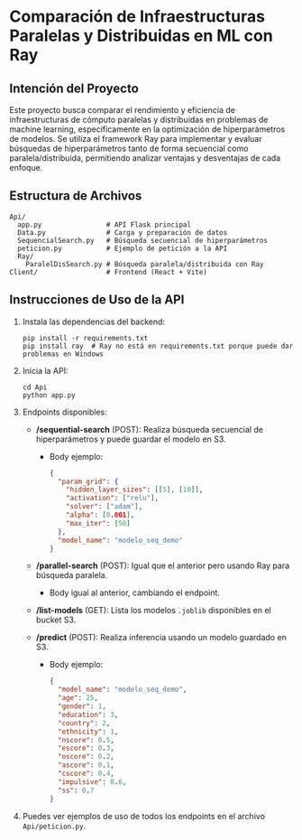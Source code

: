
# Comparación de Infraestructuras Paralelas y Distribuidas en ML con Ray

## Intención del Proyecto
Este proyecto busca comparar el rendimiento y eficiencia de infraestructuras de cómputo paralelas y distribuidas en problemas de machine learning, específicamente en la optimización de hiperparámetros de modelos. Se utiliza el framework Ray para implementar y evaluar búsquedas de hiperparámetros tanto de forma secuencial como paralela/distribuida, permitiendo analizar ventajas y desventajas de cada enfoque.

## Estructura de Archivos


```
Api/
  app.py                # API Flask principal
  Data.py               # Carga y preparación de datos
  SequencialSearch.py   # Búsqueda secuencial de hiperparámetros
  peticion.py           # Ejemplo de petición a la API
  Ray/
    ParalelDisSearch.py # Búsqueda paralela/distribuida con Ray
Client/                 # Frontend (React + Vite)
```

## Instrucciones de Uso de la API

1. Instala las dependencias del backend:
   ```
   pip install -r requirements.txt
   pip install ray  # Ray no está en requirements.txt porque puede dar problemas en Windows
   ```

2. Inicia la API:
   ```
   cd Api
   python app.py
   ```

3. Endpoints disponibles:

   - **/sequential-search** (POST): Realiza búsqueda secuencial de hiperparámetros y puede guardar el modelo en S3.
     - Body ejemplo:
       ```json
       {
         "param_grid": {
           "hidden_layer_sizes": [[5], [10]],
           "activation": ["relu"],
           "solver": ["adam"],
           "alpha": [0.001],
           "max_iter": [50]
         },
         "model_name": "modelo_seq_demo"
       }
       ```

   - **/parallel-search** (POST): Igual que el anterior pero usando Ray para búsqueda paralela.
     - Body igual al anterior, cambiando el endpoint.

   - **/list-models** (GET): Lista los modelos `.joblib` disponibles en el bucket S3.

   - **/predict** (POST): Realiza inferencia usando un modelo guardado en S3.
     - Body ejemplo:
       ```json
       {
         "model_name": "modelo_seq_demo",
         "age": 25,
         "gender": 1,
         "education": 3,
         "country": 2,
         "ethnicity": 1,
         "nscore": 0.5,
         "escore": 0.3,
         "oscore": 0.2,
         "ascore": 0.1,
         "cscore": 0.4,
         "impulsive": 0.6,
         "ss": 0.7
       }
       ```

4. Puedes ver ejemplos de uso de todos los endpoints en el archivo `Api/peticion.py`.



